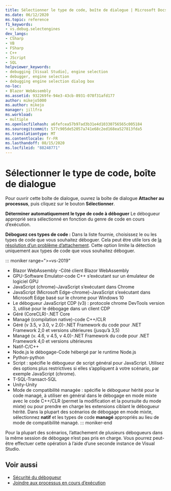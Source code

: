 ```yaml
---
title: Sélectionner le type de code, boîte de dialogue | Microsoft Docs
ms.date: 06/12/2020
ms.topic: reference
f1_keywords:
- vs.debug.selectengines
dev_langs:
- CSharp
- VB
- FSharp
- C++
- JScript
- SQL
helpviewer_keywords:
- debugging [Visual Studio], engine selection
- debugger, engine selection
- debugging engine selection dialog box
no-loc:
- Blazor WebAssembly
ms.assetid: 932269fe-94e3-43cb-8931-078f31afd177
author: mikejo5000
ms.author: mikejo
manager: jillfra
ms.workload:
- multiple
ms.openlocfilehash: a6fefcea57b97ad3b31e4d10330756565c005184
ms.sourcegitcommit: 577c905de52057a741e68c2ed168ea527813fda5
ms.translationtype: MT
ms.contentlocale: fr-FR
ms.lasthandoff: 08/15/2020
ms.locfileid: "88248771"
---
```

# <a name="select-code-type-dialog-box"></a>Sélectionner le type de code, boîte de dialogue

Pour ouvrir cette boîte de dialogue, ouvrez la boîte de dialogue **Attacher au processus**, puis cliquez sur le bouton **Sélectionner**.

**Déterminer automatiquement le type de code à déboguer** Le débogueur approprié sera sélectionné en fonction du genre de code en cours d’exécution.

**Déboguez ces types de code :** Dans la liste fournie, choisissez le ou les types de code que vous souhaitez déboguer. Cela peut être utile lors de [la résolution d’un problème d’attachement](../debugger/attach-to-running-processes-with-the-visual-studio-debugger.md#BKMK_Troubleshoot_attach_errors). Cette option limite la détection uniquement aux types de code que vous souhaitez déboguer.

::: moniker range=">=vs-2019"
- Blazor WebAssembly -Côté client Blazor WebAssembly
- GPU-Software Emulator-code C++ s’exécutant sur un émulateur de logiciel GPU
- JavaScript (chrome)-JavaScript s’exécutant dans Chrome
- JavaScript (Microsoft Edge-chrome)-JavaScript s’exécutant dans Microsoft Edge basé sur le chrome pour Windows 10
- Le débogueur JavaScript CDP (v3) : protocole chrome DevTools version 3, utilisé pour le débogage dans un client CDP
- Géré (CoreCLR)-.NET Core
- Managé (compilation native)-code C++/CLR
- Géré (v 3.5, v 3.0, v 2.0)-.NET Framework du code pour .NET Framework 2,0 et versions ultérieures (jusqu’à 3,5)
- Managé (v. 4.6, v 4.5, v 4.0)-.NET Framework du code pour .NET Framework 4,0 et versions ultérieures
- Natif-C/C++
- Node.js le débogage-Code hébergé par le runtime Node.js
- Python-python 
- Script : spécifie le débogueur de script général pour JavaScript. Utilisez des options plus restrictives si elles s’appliquent à votre scénario, par exemple JavaScript (chrome).
- T-SQL-Transact-SQL
- Unity-Unity
- Mode de compatibilité managée : spécifie le débogueur hérité pour le code managé, à utiliser en général dans le débogage en mode mixte avec le code C++/CLR (permet la modification et la poursuite du mode mixte) ou pour prendre en charge les extensions ciblant le débogueur hérité. Dans la plupart des scénarios de débogage en mode mixte, sélectionnez **natif** et les types de code **managé** appropriés au lieu de mode de compatibilité managé.
::: moniker-end

Pour la plupart des scénarios, l’attachement de plusieurs débogueurs dans la même session de débogage n’est pas pris en charge. Vous pourrez peut-être effectuer cette opération à l’aide d’une seconde instance de Visual Studio.

## <a name="see-also"></a>Voir aussi
- [Sécurité du débogueur](../debugger/debugger-security.md)
- [Joindre aux processus en cours d’exécution](../debugger/attach-to-running-processes-with-the-visual-studio-debugger.md)
